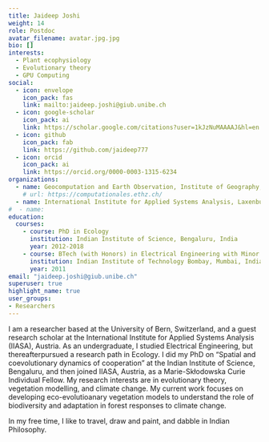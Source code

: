 ```yaml
---
title: Jaideep Joshi
weight: 14
role: Postdoc
avatar_filename: avatar.jpg.jpg
bio: []
interests:
  - Plant ecophysiology
  - Evolutionary theory
  - GPU Computing
social:
  - icon: envelope
    icon_pack: fas
    link: mailto:jaideep.joshi@giub.unibe.ch
  - icon: google-scholar
    icon_pack: ai
    link: https://scholar.google.com/citations?user=1kJzNuMAAAAJ&hl=en
  - icon: github
    icon_pack: fab
    link: https://github.com/jaideep777
  - icon: orcid
    icon_pack: ai
    link: https://orcid.org/0000-0003-1315-6234
organizations:
  - name: Geocomputation and Earth Observation, Institute of Geography, University of Bern
    # url: https://computationales.ethz.ch/
  - name: International Institute for Applied Systems Analysis, Laxenburg, Austria
#  - name: 
education:
  courses:
    - course: PhD in Ecology
      institution: Indian Institute of Science, Bengaluru, India
      year: 2012-2018
    - course: BTech (with Honors) in Electrical Engineering with Minor in Environmental Science
      institution: Indian Institute of Technology Bombay, Mumbai, India
      year: 2011
email: "jaideep.joshi@giub.unibe.ch"
superuser: true
highlight_name: true
user_groups:
- Researchers
---
```


I am a researcher based at the University of Bern, Switzerland, and a guest research scholar at the International Institute for Applied Systems Analysis (IIASA), Austria. As an undergraduate, I studied Electrical Engineering, but thereafterpursued a research path in Ecology. I did my PhD on “Spatial and coevolutionary dynamics of cooperation” at the Indian Institute of Science, Bengaluru, and then joined IIASA, Austria, as a Marie-Skłodowska Curie Individual Fellow. My research interests are in evolutionary theory, vegetation modelling, and climate change. My current work focuses on developing eco-evolutioanary vegetation models to understand the role of biodiversity and adaptation in forest responses to climate change.

In my free time, I like to travel, draw and paint, and dabble in Indian Philosophy.

